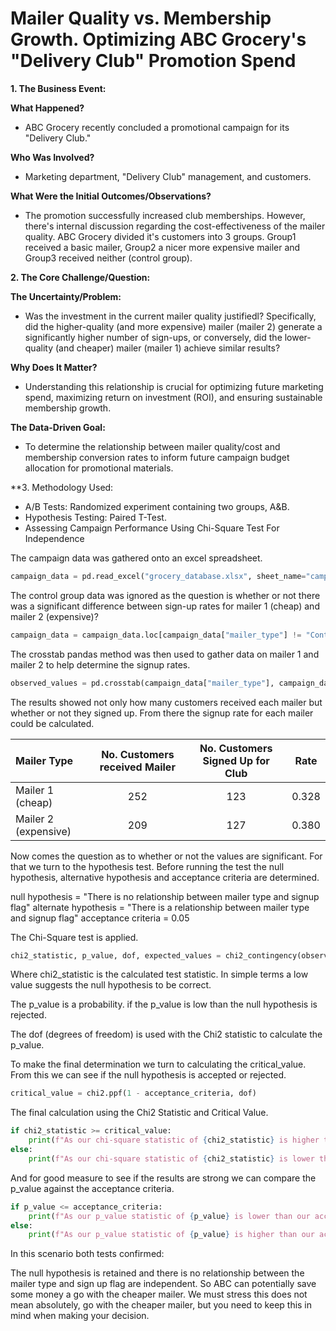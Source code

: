 # Mailer Quality vs. Membership Growth. Optimizing ABC Grocery's "Delivery Club" Promotion Spend

**1. The Business Event:**

**What Happened?** 
- ABC Grocery recently concluded a promotional campaign for its "Delivery Club."

**Who Was Involved?** 
 - Marketing department, "Delivery Club" management, and customers.

**What Were the Initial Outcomes/Observations?** 
- The promotion successfully increased club memberships. However, there's internal discussion regarding the cost-effectiveness of the mailer quality.  ABC Grocery divided it's customers into 3 groups.  Group1 received a basic mailer, Group2 a nicer more expensive  mailer and Group3 received neither (control group). 

**2. The Core Challenge/Question:**
 
 **The Uncertainty/Problem:** 
 - Was the investment in the current mailer quality justifiedl? Specifically, did the higher-quality (and more expensive) mailer (mailer 2) generate a significantly higher number of sign-ups, or conversely, did the lower-quality (and cheaper) mailer (mailer 1) achieve similar results?

**Why Does It Matter?** 
- Understanding this relationship is crucial for optimizing future marketing spend, maximizing return on investment (ROI), and ensuring sustainable membership growth.

**The Data-Driven Goal:**
- To determine the relationship between mailer quality/cost and membership conversion rates to inform future campaign budget allocation for promotional materials.

**3. Methodology Used:
- A/B Tests: Randomized experiment containing two groups, A&B.
- Hypothesis Testing: Paired T-Test. 
- Assessing Campaign Performance Using Chi-Square Test For Independence

The campaign data was gathered onto an excel spreadsheet.  
```python
campaign_data = pd.read_excel("grocery_database.xlsx", sheet_name="campaign_data")
```
The control group data was ignored as the question is whether or not there was a significant difference between sign-up rates for mailer 1 (cheap) and mailer 2 (expensive)?

```python
campaign_data = campaign_data.loc[campaign_data["mailer_type"] != "Control"]
```

The crosstab pandas method was then used to gather data on mailer 1 and mailer 2 to help determine the signup rates. 

```python
observed_values = pd.crosstab(campaign_data["mailer_type"], campaign_data["signup_flag"]).values
```

The results showed not only how many customers received each mailer but whether or not they signed up.   From there the signup rate for each mailer could be calculated.

|     Mailer Type      | No. Customers received Mailer | No. Customers Signed Up for Club | Rate |
| :------------------ | :-------------: | :------------------: | :----------------:|
|   Mailer 1 (cheap)   | 252           | 123                | 0.328
| Mailer 2 (expensive) | 209           | 127                |0.380

Now comes the question as to whether or not the values are significant.  For that we turn to the hypothesis test.  Before running the test the null hypothesis, alternative hypothesis and acceptance criteria are determined.  

null hypothesis = "There is no relationship between mailer type and signup flag"
alternate hypothesis = "There is a relationship between mailer type and signup flag"
acceptance criteria = 0.05

The Chi-Square test is applied.

```python
chi2_statistic, p_value, dof, expected_values = chi2_contingency(observed_values, correction=False)
```

Where chi2_statistic is the calculated test statistic. In simple terms a low value suggests the null hypothesis to be correct. 

The p_value is a probability. if the p_value is low than the null hypothesis is rejected. 

The dof (degrees of freedom) is used with the Chi2 statistic to calculate the p_value.  

To make the final determination we turn to calculating the critical_value.  From this we can see if the null hypothesis is accepted or rejected.

```python
critical_value = chi2.ppf(1 - acceptance_criteria, dof)
```

 The final calculation using the Chi2 Statistic and Critical Value.

```python
if chi2_statistic >= critical_value:
    print(f"As our chi-square statistic of {chi2_statistic} is higher than our critical value of {critical_value} - we reject the null hypothesis, and conclude that: {alternate_hypothesis}")
else:
    print(f"As our chi-square statistic of {chi2_statistic} is lower than our critical value of {critical_value} - we retain the null hyposthesis, and conclude that: {null_hypothesis}")
```

And for good measure to see if the results are strong we can compare the p_value against the acceptance criteria.

```python
if p_value <= acceptance_criteria:
    print(f"As our p_value statistic of {p_value} is lower than our acceptance criteria of {acceptance_criteria} - we reject the null hyposthesis, and conclude that: {alternate_hypothesis}")
else:
    print(f"As our p_value statistic of {p_value} is higher than our acceptance criteria of {acceptance_criteria} - we retain the null hyposthesis, and conclude that: {null_hypothesis}")

```

In this scenario both tests confirmed:

The null hypothesis is retained and there is no relationship between the mailer type and sign up flag are independent.  So ABC can potentially save some money a go with the cheaper mailer.  We must stress this does not mean absolutely, go with the cheaper mailer, but you need to keep this in mind when making your decision.   